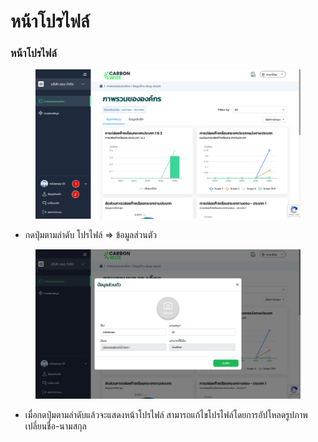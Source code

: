 # หน้าโปรไฟล์

### หน้าโปรไฟล์

<figure><img src="../.gitbook/assets/image (18).png" alt=""><figcaption></figcaption></figure>

* กดปุ่มตามลำดับ โปรไฟล์ => ข้อมูลส่วนตัว



<figure><img src="../.gitbook/assets/image (19).png" alt=""><figcaption></figcaption></figure>

* เมื่อกดปุ่มตามลำดับแล้วจะแสดงหน้าโปรไฟล์ สามารถแก้ไขโปรไฟล์โดยการอัปโหลดรูปภาพ เปลี่ยนชื่อ-นามสกุล
